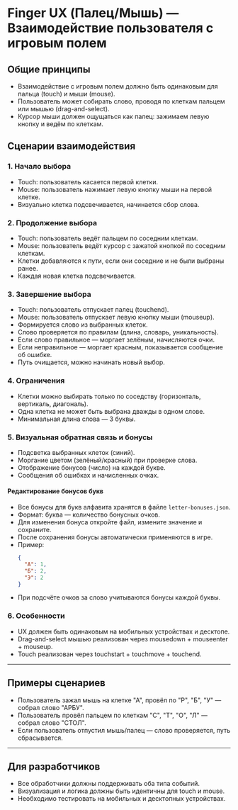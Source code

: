 # Finger UX (Палец/Мышь) — Взаимодействие пользователя с игровым полем

## Общие принципы
- Взаимодействие с игровым полем должно быть одинаковым для пальца (touch) и мыши (mouse).
- Пользователь может собирать слово, проводя по клеткам пальцем или мышью (drag-and-select).
- Курсор мыши должен ощущаться как палец: зажимаем левую кнопку и ведём по клеткам.

## Сценарии взаимодействия

### 1. Начало выбора
- Touch: пользователь касается первой клетки.
- Mouse: пользователь нажимает левую кнопку мыши на первой клетке.
- Визуально клетка подсвечивается, начинается сбор слова.

### 2. Продолжение выбора
- Touch: пользователь ведёт пальцем по соседним клеткам.
- Mouse: пользователь ведёт курсор с зажатой кнопкой по соседним клеткам.
- Клетки добавляются к пути, если они соседние и не были выбраны ранее.
- Каждая новая клетка подсвечивается.

### 3. Завершение выбора
- Touch: пользователь отпускает палец (touchend).
- Mouse: пользователь отпускает левую кнопку мыши (mouseup).
- Формируется слово из выбранных клеток.
- Слово проверяется по правилам (длина, словарь, уникальность).
- Если слово правильное — моргает зелёным, начисляются очки.
- Если неправильное — моргает красным, показывается сообщение об ошибке.
- Путь очищается, можно начинать новый выбор.

### 4. Ограничения
- Клетки можно выбирать только по соседству (горизонталь, вертикаль, диагональ).
- Одна клетка не может быть выбрана дважды в одном слове.
- Минимальная длина слова — 3 буквы.


### 5. Визуальная обратная связь и бонусы
- Подсветка выбранных клеток (синий).
- Моргание цветом (зелёный/красный) при проверке слова.
- Отображение бонусов (число) на каждой букве.
- Сообщения об ошибках и начисленных очках.

#### Редактирование бонусов букв
- Все бонусы для букв алфавита хранятся в файле `letter-bonuses.json`.
- Формат: буква — количество бонусных очков.
- Для изменения бонуса откройте файл, измените значение и сохраните.
- После сохранения бонусы автоматически применяются в игре.
- Пример:
  ```json
  {
    "А": 1,
    "Б": 2,
    "Э": 2
  }
  ```
- При подсчёте очков за слово учитываются бонусы каждой буквы.

### 6. Особенности
- UX должен быть одинаковым на мобильных устройствах и десктопе.
- Drag-and-select мышью реализован через mousedown + mouseenter + mouseup.
- Touch реализован через touchstart + touchmove + touchend.

---

## Примеры сценариев

- Пользователь зажал мышь на клетке "А", провёл по "Р", "Б", "У" — собрал слово "АРБУ".
- Пользователь провёл пальцем по клеткам "С", "Т", "О", "Л" — собрал слово "СТОЛ".
- Если пользователь отпустил мышь/палец — слово проверяется, путь сбрасывается.

---

## Для разработчиков
- Все обработчики должны поддерживать оба типа событий.
- Визуализация и логика должны быть идентичны для touch и mouse.
- Необходимо тестировать на мобильных и десктопных устройствах.
